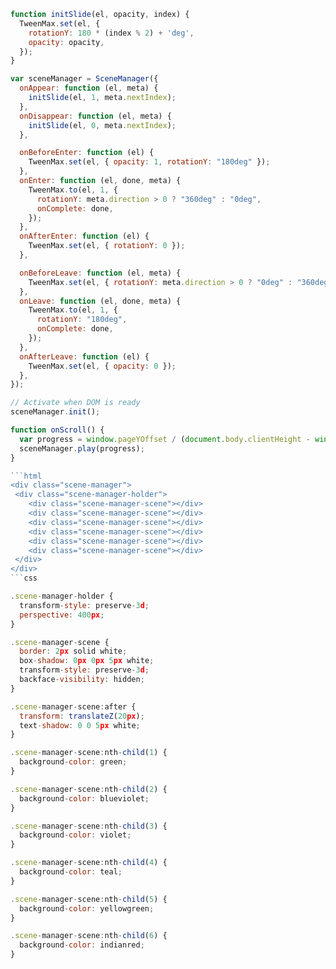 ````javascript
function initSlide(el, opacity, index) {
  TweenMax.set(el, {
    rotationY: 180 * (index % 2) + 'deg',
    opacity: opacity,
  });
}

var sceneManager = SceneManager({
  onAppear: function (el, meta) {
    initSlide(el, 1, meta.nextIndex);
  },
  onDisappear: function (el, meta) {
    initSlide(el, 0, meta.nextIndex);
  },

  onBeforeEnter: function (el) {
    TweenMax.set(el, { opacity: 1, rotationY: "180deg" });
  },
  onEnter: function (el, done, meta) {
    TweenMax.to(el, 1, {
      rotationY: meta.direction > 0 ? "360deg" : "0deg",
      onComplete: done,
    });
  },
  onAfterEnter: function (el) {
    TweenMax.set(el, { rotationY: 0 });
  },

  onBeforeLeave: function (el, meta) {
    TweenMax.set(el, { rotationY: meta.direction > 0 ? "0deg" : "360deg" });
  },
  onLeave: function (el, done, meta) {
    TweenMax.to(el, 1, {
      rotationY: "180deg",
      onComplete: done,
    });
  },
  onAfterLeave: function (el) {
    TweenMax.set(el, { opacity: 0 });
  },
});

// Activate when DOM is ready
sceneManager.init();

function onScroll() {
  var progress = window.pageYOffset / (document.body.clientHeight - window.innerHeight);
  sceneManager.play(progress);
}

```html
<div class="scene-manager">
 <div class="scene-manager-holder">
    <div class="scene-manager-scene"></div>
    <div class="scene-manager-scene"></div>
    <div class="scene-manager-scene"></div>
    <div class="scene-manager-scene"></div>
    <div class="scene-manager-scene"></div>
    <div class="scene-manager-scene"></div>
 </div>
</div>
```css

.scene-manager-holder {
  transform-style: preserve-3d;
  perspective: 400px;
}

.scene-manager-scene {
  border: 2px solid white;
  box-shadow: 0px 0px 5px white;
  transform-style: preserve-3d;
  backface-visibility: hidden;
}

.scene-manager-scene:after {
  transform: translateZ(20px);
  text-shadow: 0 0 5px white;
}

.scene-manager-scene:nth-child(1) {
  background-color: green;
}

.scene-manager-scene:nth-child(2) {
  background-color: blueviolet;
}

.scene-manager-scene:nth-child(3) {
  background-color: violet;
}

.scene-manager-scene:nth-child(4) {
  background-color: teal;
}

.scene-manager-scene:nth-child(5) {
  background-color: yellowgreen;
}

.scene-manager-scene:nth-child(6) {
  background-color: indianred;
}
````
